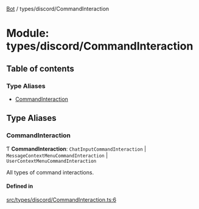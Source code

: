 [Bot](../README.md) / types/discord/CommandInteraction

# Module: types/discord/CommandInteraction

## Table of contents

### Type Aliases

- [CommandInteraction](types_discord_CommandInteraction.md#commandinteraction)

## Type Aliases

### CommandInteraction

Ƭ **CommandInteraction**: `ChatInputCommandInteraction` \| `MessageContextMenuCommandInteraction` \| `UserContextMenuCommandInteraction`

All types of command interactions.

#### Defined in

[src/types/discord/CommandInteraction.ts:6](https://github.com/Norviah/bot/blob/520ef34/src/types/discord/CommandInteraction.ts#L6)
